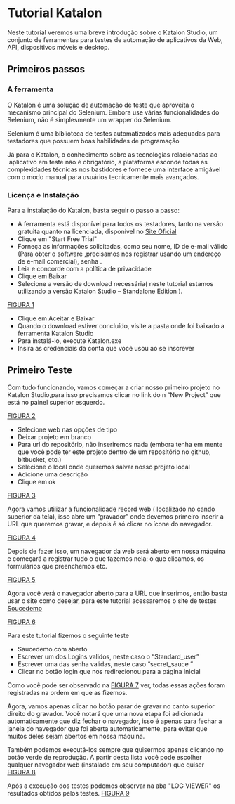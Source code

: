 # Tutorial Katalon

Neste tutorial veremos uma breve introdução sobre o  Katalon Studio, um conjunto de ferramentas  para testes de automação de aplicativos da Web, API, dispositivos móveis e desktop. 

## Primeiros passos

### A ferramenta 

O Katalon é uma solução de automação de teste que aproveita o mecanismo principal do Selenium. Embora use várias funcionalidades do Selenium, não é simplesmente um wrapper do Selenium.

Selenium é uma biblioteca de testes automatizados mais adequadas para testadores que possuem boas habilidades de programação

 Já para o Katalon, o conhecimento sobre as tecnologias relacionadas ao  aplicativo em teste  não é obrigatório, a plataforma esconde todas as complexidades técnicas nos bastidores e fornece uma interface amigável com o modo manual para usuários tecnicamente mais avançados.


### Licença e Instalação 

Para a instalação do Katalon, basta seguir o passo a passo:

- A ferramenta está disponível para todos os testadores, tanto na versão gratuita quanto na licenciada, disponível no [Site Oficial](https://katalon.com/)
- Clique em "Start Free Trial"
- Forneça as informações solicitadas, como seu nome, ID de e-mail válido (Para obter o software ,precisamos nos registrar usando um endereço de e-mail comercial), senha .
- Leia e concorde com a política de privacidade
- Clique em Baixar
- Selecione a versão de download necessária( neste tutorial estamos utilizando a  versão Katalon Studio – Standalone Edition ).


[FIGURA 1](https://drive.google.com/file/d/1RfAt0kkMwcuUYswEWRIhJ1QT2ywdD60l/view?usp=sharing)

- Clique em Aceitar e Baixar
- Quando o download estiver concluído, visite a pasta onde foi baixado a ferramenta Katalon Studio
- Para instalá-lo, execute Katalon.exe
- Insira as credenciais da conta que você usou ao se inscrever


## Primeiro Teste

Com tudo funcionando, vamos começar a criar nosso primeiro projeto no Katalon Studio,para isso  precisamos clicar no link do n
“New Project” que está no painel superior esquerdo. 

[FIGURA 2](https://drive.google.com/file/d/1a7DsHJqMTrJw_n_gtZA_ICFBWLtLpc1A/view?usp=sharing)

- Selecione web nas opções de tipo 
- Deixar projeto em branco 
- Para url do repositório, não inseriremos nada (embora tenha em mente que você pode ter este projeto dentro de um repositório no github, bitbucket, etc.)
- Selecione o local onde queremos salvar nosso projeto local 
- Adicione uma descrição
- Clique em ok  

[FIGURA 3](https://drive.google.com/file/d/1LUXsejZp_eidof2vHjKwA7omzwnkEzdj/view?usp=sharing)

Agora vamos utilizar a funcionalidade  record web ( localizado no cando superior da tela), isso abre um “gravador” onde devemos primeiro inserir a URL que queremos gravar, e depois é só clicar no ícone do navegador. 

[FIGURA 4](https://drive.google.com/file/d/1WZw8vzV-w5EPEWYb1Bf3Emf_Cb_2xp1r/view?usp=sharing)

Depois de fazer isso, um navegador da web será aberto em nossa máquina e começará a registrar tudo o que fazemos nela: o que clicamos, os formulários que preenchemos etc. 

[FIGURA 5](https://drive.google.com/file/d/12U3wPE65aG90NqljBfNK_Pulbv9YO9oz/view?usp=sharing)

Agora você verá o navegador aberto para a URL que inserimos, então basta usar o site como desejar, para este tutorial acessaremos o site de testes [Soucedemo](https://www.saucedemo.com/)

[FIGURA 6](https://drive.google.com/file/d/1PI8Ljk2usIQdbI7H8AYhJYBILCUaFX7S/view?usp=sharing)

 Para este tutorial fizemos o seguinte teste
 - Saucedemo.com aberto 
 - Escrever um dos Logins validos, neste caso o “Standard_user”
 - Escrever uma das senha validas, neste caso “secret_sauce ”
 - Clicar no botão  login  que nos redirecionou para a página inicial 
 
 Como você pode ser observado na [FIGURA 7](https://drive.google.com/file/d/1rmCdQG-sMt2ph7aXzTSlWb4GDkK2Oin3/view?usp=sharing) ver, todas essas ações foram registradas na ordem em que as fizemos. 
 
 Agora, vamos apenas clicar no botão parar de gravar no canto superior direito do gravador. Você notará que uma nova etapa foi adicionada automaticamente que diz fechar o navegador, isso é apenas para fechar a janela do navegador que foi aberta automaticamente, para evitar que muitos deles sejam abertos em nossa máquina. 
 
 Também podemos executá-los sempre que quisermos apenas clicando no botão verde de reprodução.  A partir desta lista você pode escolher qualquer navegador web (instalado em seu computador) que quiser
[FIGURA 8](https://drive.google.com/file/d/15cK2hYXw25wz1ulqT2fbcsdZ-NKSbjKQ/view?usp=sharing)

 Após a execução dos testes podemos observar na aba "LOG VIEWER" os resultados obtidos pelos testes.
[FIGURA 9](https://drive.google.com/file/d/17XlGfUKl5wBlnCo1ipuEstBH5SRAOvLH/view?usp=sharing)
